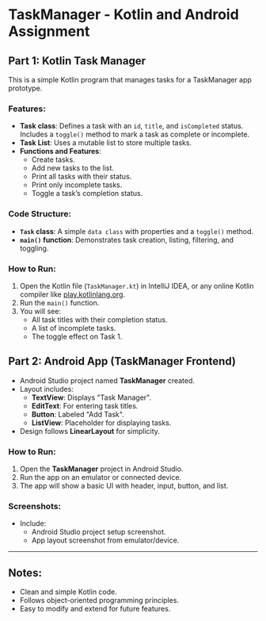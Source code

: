 # TaskManager - Kotlin and Android Assignment

## Part 1: Kotlin Task Manager

This is a simple Kotlin program that manages tasks for a TaskManager app prototype.

### Features:
- **Task class**: Defines a task with an `id`, `title`, and `isCompleted` status. Includes a `toggle()` method to mark a task as complete or incomplete.
- **Task List**: Uses a mutable list to store multiple tasks.
- **Functions and Features**:
  - Create tasks.
  - Add new tasks to the list.
  - Print all tasks with their status.
  - Print only incomplete tasks.
  - Toggle a task’s completion status.

### Code Structure:
- **`Task` class**: A simple `data class` with properties and a `toggle()` method.
- **`main()` function**: Demonstrates task creation, listing, filtering, and toggling.

### How to Run:
1. Open the Kotlin file (`TaskManager.kt`) in IntelliJ IDEA, or any online Kotlin compiler like [play.kotlinlang.org](https://play.kotlinlang.org).
2. Run the `main()` function.
3. You will see:
   - All task titles with their completion status.
   - A list of incomplete tasks.
   - The toggle effect on Task 1.



## Part 2: Android App (TaskManager Frontend)

- Android Studio project named **TaskManager** created.
- Layout includes:
  - **TextView**: Displays "Task Manager".
  - **EditText**: For entering task titles.
  - **Button**: Labeled "Add Task".
  - **ListView**: Placeholder for displaying tasks.
- Design follows **LinearLayout** for simplicity.

### How to Run:
1. Open the **TaskManager** project in Android Studio.
2. Run the app on an emulator or connected device.
3. The app will show a basic UI with header, input, button, and list.

### Screenshots:
- Include:
  - Android Studio project setup screenshot.
  - App layout screenshot from emulator/device.

---

## Notes:
- Clean and simple Kotlin code.
- Follows object-oriented programming principles.
- Easy to modify and extend for future features.
